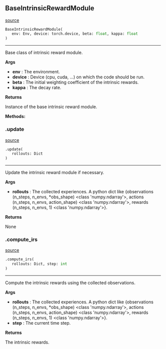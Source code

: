 #


## BaseIntrinsicRewardModule
[source](https://github.com/BellmanProject/Hsuanwu/blob/main/hsuanwu/xplore/reward/base.py/#L3)
```python 
BaseIntrinsicRewardModule(
   env: Env, device: torch.device, beta: float, kappa: float
)
```


---
Base class of intrinsic reward module.


**Args**

* **env**  : The environment.
* **device**  : Device (cpu, cuda, ...) on which the code should be run.
* **beta**  : The initial weighting coefficient of the intrinsic rewards.
* **kappa**  : The decay rate.


**Returns**

Instance of the base intrinsic reward module.


**Methods:**


### .update
[source](https://github.com/BellmanProject/Hsuanwu/blob/main/hsuanwu/xplore/reward/base.py/#L52)
```python
.update(
   rollouts: Dict
)
```

---
Update the intrinsic reward module if necessary.


**Args**

* **rollouts**  : The collected experiences. A python dict like {observations (n_steps, n_envs, *obs_shape) <class 'numpy.ndarray'>,
actions (n_steps, n_envs, action_shape) <class 'numpy.ndarray'>,
rewards (n_steps, n_envs, 1) <class 'numpy.ndarray'>}.


**Returns**

None

### .compute_irs
[source](https://github.com/BellmanProject/Hsuanwu/blob/main/hsuanwu/xplore/reward/base.py/#L37)
```python
.compute_irs(
   rollouts: Dict, step: int
)
```

---
Compute the intrinsic rewards using the collected observations.


**Args**

* **rollouts**  : The collected experiences. A python dict like 
    {observations (n_steps, n_envs, *obs_shape) <class 'numpy.ndarray'>,
    actions (n_steps, n_envs, action_shape) <class 'numpy.ndarray'>,
    rewards (n_steps, n_envs, 1) <class 'numpy.ndarray'>}.
* **step**  : The current time step.


**Returns**

The intrinsic rewards.
